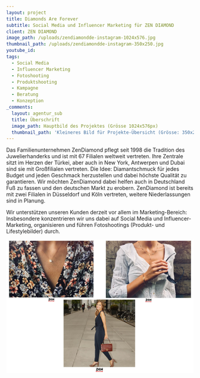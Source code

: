 ```yaml
---
layout: project
title: Diamonds Are Forever
subtitle: Social Media und Influencer Marketing für ZEN DIAMOND
client: ZEN DIAMOND
image_path: /uploads/zendiamondde-instagram-1024x576.jpg
thumbnail_path: /uploads/zendiamondde-instagram-350x250.jpg
youtube_id:
tags:
  - Social Media
  - Influencer Marketing
  - Fotoshooting
  - Produktshooting
  - Kampagne
  - Beratung
  - Konzeption
_comments:
  layout: agentur_sub
  title: Überschrift
  image_path: Hauptbild des Projektes (Grösse 1024x576px)
  thumbnail_path: 'Kleineres Bild für Projekte-Übersicht (Grösse: 350x250px)'
---
```


Das Familienunternehmen ZenDiamond pflegt seit 1998 die Tradition des Juwelierhanderks und ist mit 67 Filialen weltweit vertreten. Ihre Zentrale sitzt im Herzen der T&uuml;rkei, aber auch in New York, Antwerpen und Dubai sind sie mit Gro&szlig;filialen vertreten. Die Idee: Diamantschmuck f&uuml;r jedes Budget und jeden Geschmack herzustellen und dabei h&ouml;chste Qualit&auml;t zu garantieren. Wir m&ouml;chten ZenDiamond dabei helfen auch in Deutschland Fu&szlig; zu fassen und den deutschen Markt zu erobern. ZenDiamond ist bereits mit zwei Filialen in D&uuml;sseldorf und K&ouml;ln vertreten, weitere Niederlassungen sind in Planung.

Wir unterst&uuml;tzen unseren Kunden derzeit vor allem im Marketing-Bereich: Insbesondere konzentrieren wir uns dabei auf Social Media und Influencer-Marketing, organisieren und f&uuml;hren Fotoshootings (Produkt- und Lifestylebilder) durch.&nbsp;

![](/uploads/zendiamondde-instagram-collage-1024x724.jpg)

&nbsp;
